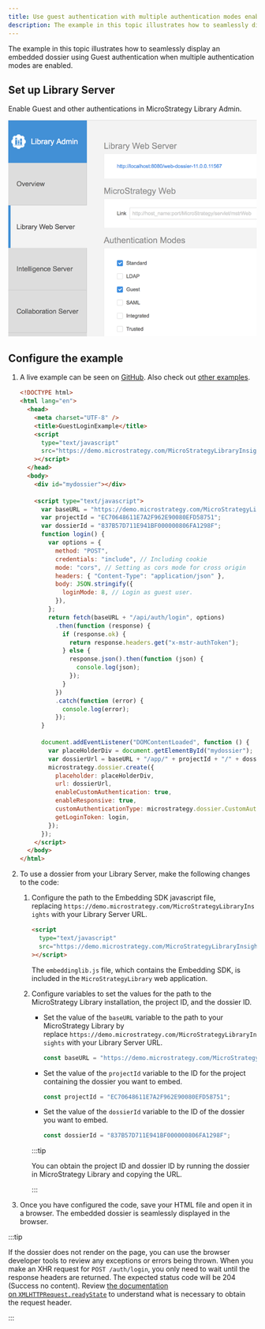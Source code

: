 ```yaml
---
title: Use guest authentication with multiple authentication modes enabled
description: The example in this topic illustrates how to seamlessly display an embedded dossier using Guest authentication when multiple authentication modes are enabled.
---
```


The example in this topic illustrates how to seamlessly display an embedded dossier using Guest authentication when multiple authentication modes are enabled.

## Set up Library Server

Enable Guest and other authentications in MicroStrategy Library Admin.

![MSTR Library Admin Guest Auth](../images/MstrLibraryAdmin_GuestAuth.png)

## Configure the example

1. A live example can be seen on [GitHub](https://microstrategy.github.io/embedding-sdk-samples/feature_showcase/1_2_Guest_With_MultiAuth.html). Also check out [other examples](https://microstrategy.github.io/embedding-sdk-samples/).

   ```html
   <!DOCTYPE html>
   <html lang="en">
     <head>
       <meta charset="UTF-8" />
       <title>GuestLoginExample</title>
       <script
         type="text/javascript"
         src="https://demo.microstrategy.com/MicroStrategyLibraryInsights/javascript/embeddinglib.js"
       ></script>
     </head>
     <body>
       <div id="mydossier"></div>

       <script type="text/javascript">
         var baseURL = "https://demo.microstrategy.com/MicroStrategyLibraryInsights";
         var projectId = "EC70648611E7A2F962E90080EFD58751";
         var dossierId = "837B57D711E941BF000000806FA1298F";
         function login() {
           var options = {
             method: "POST",
             credentials: "include", // Including cookie
             mode: "cors", // Setting as cors mode for cross origin
             headers: { "Content-Type": "application/json" },
             body: JSON.stringify({
               loginMode: 8, // Login as guest user.
             }),
           };
           return fetch(baseURL + "/api/auth/login", options)
             .then(function (response) {
               if (response.ok) {
                 return response.headers.get("x-mstr-authToken");
               } else {
                 response.json().then(function (json) {
                   console.log(json);
                 });
               }
             })
             .catch(function (error) {
               console.log(error);
             });
         }

         document.addEventListener("DOMContentLoaded", function () {
           var placeHolderDiv = document.getElementById("mydossier");
           var dossierUrl = baseURL + "/app/" + projectId + "/" + dossierId;
           microstrategy.dossier.create({
             placeholder: placeHolderDiv,
             url: dossierUrl,
             enableCustomAuthentication: true,
             enableResponsive: true,
             customAuthenticationType: microstrategy.dossier.CustomAuthenticationType.AUTH_TOKEN,
             getLoginToken: login,
           });
         });
       </script>
     </body>
   </html>
   ```

1. To use a dossier from your Library Server, make the following changes to the code:

   1. Configure the path to the Embedding SDK javascript file, replacing `https://demo.microstrategy.com/MicroStrategyLibraryInsights` with your Library Server URL.

      ```html
      <script
        type="text/javascript"
        src="https://demo.microstrategy.com/MicroStrategyLibraryInsights/javascript/embeddinglib.js"
      ></script>
      ```

      The `embeddinglib.js` file, which contains the Embedding SDK, is included in the `MicroStrategyLibrary` web application.

   1. Configure variables to set the values for the path to the MicroStrategy Library installation, the project ID, and the dossier ID.

      - Set the value of the `baseURL` variable to the path to your MicroStrategy Library by replace `https://demo.microstrategy.com/MicroStrategyLibraryInsights` with your Library Server URL.

        ```js
        const baseURL = "https://demo.microstrategy.com/MicroStrategyLibraryInsights";
        ```

      - Set the value of the `projectId` variable to the ID for the project containing the dossier you want to embed.

        ```js
        const projectId = "EC70648611E7A2F962E90080EFD58751";
        ```

      - Set the value of the `dossierId` variable to the ID of the dossier you want to embed.

        ```js
        const dossierId = "837B57D711E941BF000000806FA1298F";
        ```

      :::tip

      You can obtain the project ID and dossier ID by running the dossier in MicroStrategy Library and copying the URL.

      :::

1. Once you have configured the code, save your HTML file and open it in a browser. The embedded dossier is seamlessly displayed in the browser.

:::tip

If the dossier does not render on the page, you can use the browser developer tools to review any exceptions or errors being thrown. When you make an XHR request for `POST /auth/login`, you only need to wait until the response headers are returned. The expected status code will be 204 (Success no content). Review [the documentation on `XMLHTTPRequest.readyState`](https://developer.mozilla.org/en-US/docs/Web/API/XMLHttpRequest/readyState) to understand what is necessary to obtain the request header.

:::
